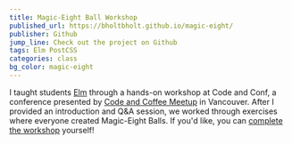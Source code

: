```yaml
---
title: Magic-Eight Ball Workshop
published_url: https://bholtbholt.github.io/magic-eight/
publisher: Github
jump_line: Check out the project on Github
tags: Elm PostCSS
categories: class
bg_color: magic-eight
---
```


I taught students <a href="https://elm-lang.org" target="_blank">Elm</a> through a hands-on workshop at Code and Conf, a conference presented by <a href="https://twitter.com/codecoffeeyvr" target="_blank">Code and Coffee Meetup</a> in Vancouver. After I provided an introduction and Q&A session, we worked through exercises where everyone created Magic-Eight Balls. If you'd like, you can <a href="https://github.com/bholtbholt/magic-eight" target="_blank">complete the workshop</a> yourself!

